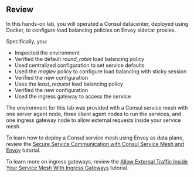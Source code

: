 ## Review

In this hands-on lab, you will operated a Consul datacenter, deployed using Docker, to configure load balancing policies on Envoy sidecar proxies.

Specifically, you:
- Inspected the environment
- Verified the default *round_robin* load balancing policy
- Used centralized configuration to set service defaults
- Used the _maglev_ policy to configure load balancing with sticky session
- Verified the new configuration
- Uses the *least_request* load balancing policy
- Verified the new configuration
- Used the ingress gateway to access the service

The environment for this lab was provided with a Consul service mesh with one server agent node, three client agent nodes to run the services, and one ingress gateway node to allow external requests inside your service mesh. 

To learn how to deploy a Consul service mesh using Envoy as data plane, review the [Secure Service Communication with Consul Service Mesh and Envoy](/tutorials/consul/service-mesh-with-envoy-proxy) tutorial.

To learn more on ingress gateways, review the [Allow External Traffic Inside Your Service Mesh With Ingress Gateways](/tutorials/consul/service-mesh-ingress-gateways) tutorial. 

